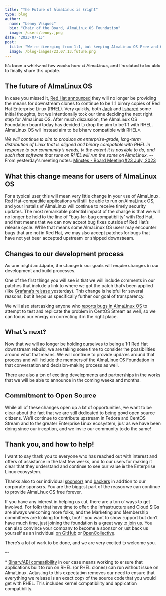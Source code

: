 ```yaml
---
title: "The Future of AlmaLinux is Bright"
type: blog
author:
  name: "benny Vasquez"
  bio: "Chair of the Board, AlmaLinux OS Foundation"
  image: /users/benny.jpeg
date: "2023-07-13"
post:
  title: "We're diverging from 1:1, but keeping AlmaLinux OS Free and Open, Forever"
  image: /blog-images/23.07.13.future.png
---
```


It’s been a whirlwind few weeks here at AlmaLinux, and I’m elated to be able to finally share this update.

## The future of AlmaLinux OS

In case you missed it, [Red Hat announced](https://www.redhat.com/en/blog/furthering-evolution-centos-stream) they will no longer be providing the means for downstream clones to continue to be 1:1 binary copies of Red Hat Enterprise Linux (RHEL). Very quickly, both [Jack](https://almalinux.org/blog/our-value-is-our-values/) and [I shared](https://almalinux.org/blog/impact-of-rhel-changes/) some initial thoughts, but we intentionally took our time deciding the next right step for AlmaLinux OS. After much discussion, the AlmaLinux OS Foundation board today has decided to drop the aim to be 1:1 with RHEL. AlmaLinux OS will instead aim to be binary compatible with RHEL\*.

_We will continue to aim to produce an enterprise-grade, long-term distribution of Linux that is aligned and binary compatible with RHEL in response to our community’s needs, to the extent it is possible to do, and such that software that runs on RHEL will run the same on AlmaLinux._
-- From yesterday's meeting notes: [Minutes - Board Meeting #23 July, 2023](https://drive.google.com/file/d/13q6udmzAEqHIoPf2cQJ-QJrYosaFWd_m/view)

## What this change means for users of AlmaLinux OS

For a typical user, this will mean very little change in your use of AlmaLinux. Red Hat-compatible applications will still be able to run on AlmaLinux OS, and your installs of AlmaLinux will continue to receive timely security updates. The most remarkable potential impact of the change is that we will no longer be held to the line of “bug-for-bug compatibility” with Red Hat, and that means that we can now accept bug fixes outside of Red Hat’s release cycle. While that means some AlmaLinux OS users may encounter bugs that are not in Red Hat, we may also accept patches for bugs that have not yet been accepted upstream, or shipped downstream.

## Changes to our development process

As one might anticipate, the change in our goals will require changes in our development and build processes.

One of the first things you will see is that we will include comments in our patches that include a link to where we got the patch that’s been applied (like [Grafana’s release ](https://git.almalinux.org/rpms/grafana/src/branch/a9/SPECS/grafana.spec#L74)yesterday). This change is helpful for several reasons, but it helps us specifically further our goal of transparency.

We will also start asking anyone who [reports bugs in AlmaLinux OS](https://bugs.almalinux.org/) to attempt to test and replicate the problem in CentOS Stream as well, so we can focus our energy on correcting it in the right place.

## What’s next?

Now that we will no longer be holding ourselves to being a 1:1 Red Hat downstream rebuild, we are taking some time to consider the possibilities around what that means. We will continue to provide updates around that process and will include the members of the AlmaLinux OS Foundation in that conversation and decision-making process as well.

There are also a ton of exciting developments and partnerships in the works that we will be able to announce in the coming weeks and months.

## Commitment to Open Source

While all of these changes open up a lot of opportunities, we want to be clear about the fact that we are still dedicated to being good open source citizens. We’ll continue to contribute upstream in Fedora and CentOS Stream and to the greater Enterprise Linux ecosystem, just as we have been doing since our inception, and we invite our community to do the same!

## Thank you, and how to help!

I want to say thank you to everyone who has reached out with interest and offers of assistance in the last few weeks, and to our users for making it clear that they understand and continue to see our value in the Enterprise Linux ecosystem.

Thanks also to our individual [sponsors](https://github.com/sponsors/AlmaLinux) and [backers](https://opencollective.com/almalinux-os-foundation) in addition to our corporate sponsors. You are the biggest part of the reason we can continue to provide AlmaLinux OS free forever.

If you have any interest in helping us out, there are a ton of ways to get involved. For folks that have time to offer: the Infrastructure and Cloud SIGs are always welcoming more folks, and the Marketing and Membership committees are looking for help, too! If you want to show support but don’t have much time, just joining the foundation is a great way to [join us](https://almalinux.org/members/). You can also convince your company to become a sponsor or just back us yourself as an individual [on GitHub](https://github.com/sponsors/AlmaLinux) or [OpenCollective](https://opencollective.com/almalinux-os-foundation).

There’s a lot of work to be done, and we are very excited to welcome you.

–-

\* [Binary/ABI compatibility](https://en.wikipedia.org/wiki/Application_binary_interface) in our case means working to ensure that applications built to run on RHEL (or RHEL clones) can run without issue on AlmaLinux. Adjusting to this expectation removes our need to ensure that everything we release is an exact copy of the source code that you would get with RHEL. This includes kernel compatibility and application compatibility.
